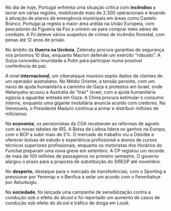 No dia de hoje, Portugal enfrenta uma situação crítica com **incêndios** a lavrar em várias regiões, mobilizando mais de 2.300 operacionais e levando à ativação de planos de emergência municipais em áreas como Castelo Branco. Portugal já regista a maior área ardida na União Europeia, com pescadores da Figueira da Foz a unirem-se para comprar meio aéreo de combate. A PJ deteve vários suspeitos de crimes de incêndio florestal, com penas até 12 anos de prisão.

No âmbito da **Guerra na Ucrânia**, Zelensky procura garantias de segurança nos próximos 10 dias, enquanto Macron defende um exército "robusto". A Suíça concedeu imunidade a Putin para participar numa possível conferência de paz.

A nível **internacional**, um ciberataque massivo expôs dados de clientes de um operador australiano. No Médio Oriente, a tensão persiste, com um navio de ajuda humanitária a caminho de Gaza e protestos em Israel, onde Netanyahu acusou a Austrália de "trair" Israel, com a ajuda humanitária egípcia a aguardar entrada em Gaza. A China procura estimular o consumo interno, enquanto uma gigante imobiliária anuncia acordo com credores. Na Venezuela, o Presidente Maduro continua a armar e distribuir milhões de milicianos.

Na **economia**, os pensionistas da CGA receberam as reformas de agosto com as novas tabelas de IRS. A Bolsa de Lisboa lidera os ganhos na Europa, com o BCP a subir mais de 2%. O mercado de trabalho viu a Deloitte a oferecer bolsas de estudo e experiência profissional a alunos de cursos técnicos superiores profissionais, enquanto os motoristas dos Horários do Funchal preparam uma nova greve em setembro. A CP registou um recorde de mais de 100 milhões de passageiros no primeiro semestre. O governo alargou o prazo para a proposta de substituição do SIRESP até novembro.

No **desporto**, destaque para o mercado de transferências, com o Sporting a pressionar por Yeremay e o Benfica a selar um acordo com o Fenerbahçe por Akturkoglu.

Na **sociedade**, foi lançada uma campanha de sensibilização contra a condução sob o efeito do álcool e foi reportado um aumento de casos de condução sob efeito do álcool e tráfico de droga em Loulé.